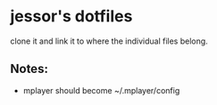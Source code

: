jessor's dotfiles
=================

clone it and link it to where the individual files belong.


Notes:
------

* mplayer should become ~/.mplayer/config

